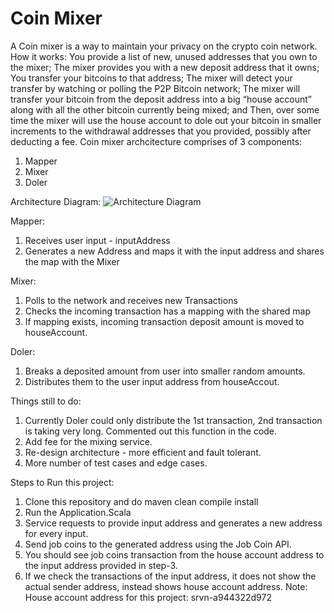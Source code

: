# Coin Mixer 
A Coin mixer is a way to maintain your privacy on the crypto coin network.
How it works:
You provide  a list of new, unused addresses that you own to the mixer;
The mixer provides you with a new deposit address that it owns;
You transfer your bitcoins to that address;
The mixer will detect your transfer by watching or polling the P2P Bitcoin network;
The mixer will transfer your bitcoin from the deposit address into a big “house account” along with all the other bitcoin currently being mixed; and
Then, over some time the mixer will use the house account to dole out your bitcoin in smaller increments to the withdrawal addresses that you provided, possibly after deducting a fee.
Coin mixer archcitecture comprises of 3 components:
1. Mapper
2. Mixer
3. Doler

Architecture Diagram: 
![Architecture Diagram](https://github.com/msravan/jobcoin-mixer/blob/master/Architecute.png)

Mapper: 
1. Receives user input - inputAddress 
2. Generates a new Address and maps it with the input address and shares the map with the Mixer

Mixer:
1. Polls to the network and receives new Transactions
2. Checks the incoming transaction has a mapping with the shared map
3. If mapping exists, incoming transaction deposit amount is moved to houseAccount.

Doler:
1. Breaks a deposited amount from user into smaller random amounts.
2. Distributes them to the user input address from houseAccout.

Things still to do:
1. Currently Doler could only distribute the 1st transaction, 2nd transaction is taking very long. Commented out this function in the code.
2. Add fee for the mixing service.
3. Re-design architecture - more efficient and fault tolerant.
4. More number of test cases and edge cases.

Steps to Run this project:

1. Clone this repository and do maven clean compile install
2. Run the Application.Scala
3. Service requests to provide input address and generates a new address for every input.
4. Send job coins to the generated address using the Job Coin API.
5. You should see job coins transaction from the house account address to the input address provided in step-3.
6. If we check the transactions of the input address, it does not show the actual sender address, instead shows house account address.
Note: House account address for this project: srvn-a944322d972
